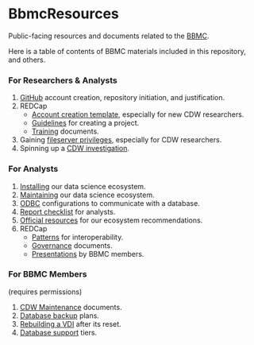 BbmcResources
=============

Public-facing resources and documents related to the [BBMC](http://ouhsc.edu/bbmc/).

Here is a table of contents of BBMC materials included in this repository, and others.

### For Researchers & Analysts
1. [GitHub](https://github.com/OuhscBbmc/BbmcResources/blob/master/instructions/github.md) account creation, repository initiation, and justification.
1. REDCap
    * [Account creation template](https://github.com/OuhscBbmc/BbmcResources/blob/master/instructions/redcap.md), especially for new CDW researchers.
    * [Guidelines](https://github.com/OuhscBbmc/RedcapExamplesAndPatterns/blob/master/DocumentationGlobal/redcap_creation_guidelines.md) for creating a project.
    * [Training](https://github.com/OuhscBbmc/RedcapExamplesAndPatterns/tree/master/DocumentationGlobal/TrainingDocuments) documents.
1. Gaining [fileserver privileges](https://github.com/OuhscBbmc/BbmcResources/blob/master/instructions/username.md), especially for CDW researchers.
1. Spinning up a [CDW investigation](https://github.com/OuhscBbmc/prairie-outpost-public/blob/master/documentation/services/spinup-investigation.md).

### For Analysts
1. [Installing](https://github.com/OuhscBbmc/RedcapExamplesAndPatterns/blob/master/DocumentationGlobal/ResourcesInstallation.md) our data science ecosystem.
1. [Maintaining](https://github.com/OuhscBbmc/BbmcResources/blob/master/instructions/maintaining-r.md) our data science ecosystem.
1. [ODBC](https://github.com/OuhscBbmc/BbmcResources/blob/master/instructions/odbc-dsn.md) configurations to communicate with a database.
1. [Report checklist](https://github.com/OuhscBbmc/RedcapExamplesAndPatterns/blob/master/DocumentationGlobal/ReportChecklist.md) for analysts.
1. [Official resources](https://github.com/OuhscBbmc/RedcapExamplesAndPatterns/blob/master/DocumentationGlobal/ResourcesOfficial.md) for our ecosystem recommendations.
1. REDCap
    * [Patterns](https://github.com/OuhscBbmc/RedcapExamplesAndPatterns/tree/master/documentation_patterns) for interoperability.
    * [Governance](https://github.com/OuhscBbmc/RedcapGovernanceDocs) documents.
    * [Presentations](https://github.com/OuhscBbmc/RedcapExamplesAndPatterns/tree/master/Publications) by BBMC members.

### For BBMC Members
(requires permissions)
1. [CDW Maintenance](https://github.com/OuhscBbmc/bbmc-database-management/tree/master/maintenance) documents.
1. [Database backup](https://github.com/OuhscBbmc/bbmc-database-management/blob/master/maintenance/backup-plan/backup-plan.md) plans.
1. [Rebuilding a VDI](https://github.com/OuhscBbmc/bbmc-database-management/blob/master/maintenance/vdi-rebuild/vdi-rebuild.md) after its reset.
1. [Database support](https://github.com/OuhscBbmc/bbmc-database-management/blob/master/services/database-services.md) tiers.
